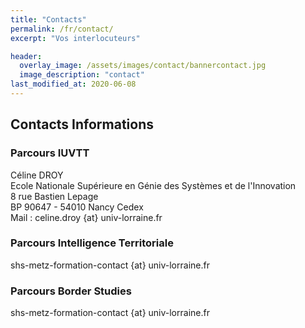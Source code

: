 ```yaml
---
title: "Contacts"
permalink: /fr/contact/
excerpt: "Vos interlocuteurs"

header:
  overlay_image: /assets/images/contact/bannercontact.jpg  
  image_description: "contact"
last_modified_at: 2020-06-08
---
```


## Contacts Informations


### Parcours IUVTT
Céline DROY  
Ecole Nationale Supérieure en Génie des Systèmes et de l'Innovation  
8 rue Bastien Lepage  
BP 90647 - 54010 Nancy Cedex  
Mail : celine.droy {at} univ-lorraine.fr  

### Parcours Intelligence Territoriale
shs-metz-formation-contact {at} univ-lorraine.fr  

### Parcours Border Studies  

shs-metz-formation-contact {at} univ-lorraine.fr